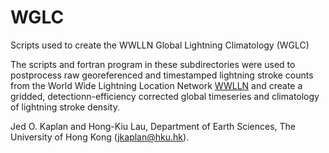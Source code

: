 # WGLC
Scripts used to create the WWLLN Global Lightning Climatology (WGLC)

The scripts and fortran program in these subdirectories were used to postprocess raw georeferenced and timestamped lightning stroke counts from the World Wide Lightning Location Network [WWLLN](https://wwlln.net) and create a gridded, detectionn-efficiency corrected global timeseries and climatology of lightning stroke density.

Jed O. Kaplan and Hong-Kiu Lau, Department of Earth Sciences, The University of Hong Kong (jkaplan@hku.hk).
